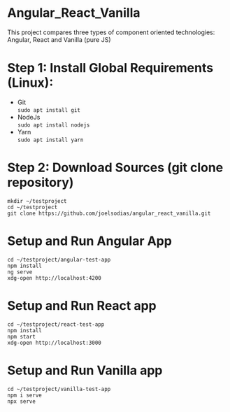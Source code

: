 # Angular_React_Vanilla
This project compares three types of component oriented technologies: Angular, React and Vanilla (pure JS)

# Step 1: Install Global Requirements (Linux):
* Git         
     ```sudo apt install git```
* NodeJs      
     ```sudo apt install nodejs```  
* Yarn        
     ```sudo apt install yarn```

# Step 2: Download Sources (git clone repository)
```
mkdir ~/testproject
cd ~/testproject
git clone https://github.com/joelsodias/angular_react_vanilla.git
```
# Setup and Run Angular App
```
cd ~/testproject/angular-test-app
npm install
ng serve
xdg-open http://localhost:4200
```
# Setup and Run React app
```
cd ~/testproject/react-test-app
npm install
npm start
xdg-open http://localhost:3000
```
# Setup and Run Vanilla app
```
cd ~/testproject/vanilla-test-app
npm i serve
npx serve
```

